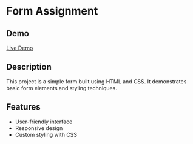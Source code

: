 # Form Assignment

## Demo

[Live Demo]([your-demo-link-here](https://bucolic-pixie-b41e6c.netlify.app/))

## Description

This project is a simple form built using HTML and CSS. It demonstrates basic form elements and styling techniques.

## Features

- User-friendly interface
- Responsive design
- Custom styling with CSS

